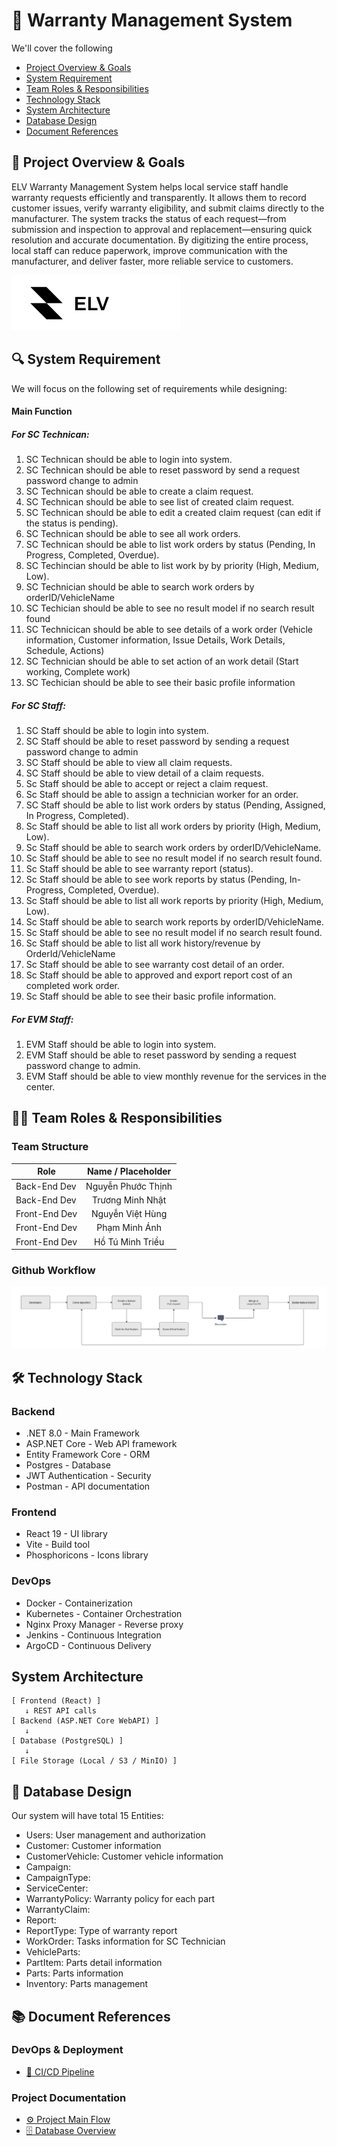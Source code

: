 # 📑 Warranty Management System

We'll cover the following
+ [Project Overview & Goals](#)
+ [System Requirement](#system-requirement)
+ [Team Roles & Responsibilities](#-team-roles--responsibilities)
+ [Technology Stack](#technology-stack)
+ [System Architecture]()
+ [Database Design](#database-design)
+ [Document References](#document-references)

## 🎯 Project Overview & Goals
ELV Warranty Management System helps local service staff handle warranty requests efficiently and transparently. It allows them to record customer issues, verify warranty eligibility, and submit claims directly to the manufacturer. The system tracks the status of each request—from submission and inspection to approval and replacement—ensuring quick resolution and accurate documentation. By digitizing the entire process, local staff can reduce paperwork, improve communication with the manufacturer, and deliver faster, more reliable service to customers.

<img src="./Resources/logo.png" alt="logo">

## 🔍 System Requirement
We will focus on the following set of requirements while designing:
#### Main Function
##### For SC Technican:
1. SC Technican should be able to login into system.
2. SC Technican should be able to reset password by send a  request password change to admin
3. SC Technican should be able to create a claim request.
4. SC Technican should be able to see list of created claim request.
5. SC Technican should be able to edit a created claim request (can edit if the status is pending).
6. SC Technican should be able to see all work orders.
7. SC Technican should be able to list work orders by status (Pending, In Progress, Completed, Overdue). 
8. SC Techincian should be able to list work by by priority (High, Medium, Low).
9. SC Technician should be able to search work orders by orderID/VehicleName
10. SC Techician should be able to see no result model if no search result found
11. SC Technicican should be able to see details of a work order (Vehicle information, Customer information, Issue Details, Work Details, Schedule, Actions)
12. SC Technician should be able to set action of an work detail (Start working, Complete work)
13. SC Techician should be able to see their basic profile information

##### For SC Staff:
1. SC Staff should be able to login into system.
2. SC Staff should be able to reset password by sending a request password change to admin
3. SC Staff should be able to view all claim requests.
4. SC Staff should be able to view detail of a claim requests.
5. Sc Staff should be able to accept or reject a claim request.
6. Sc Staff should be able to assign a technician worker for an order.
7. SC Staff should be able to list work orders by status (Pending, Assigned, In Progress, Completed).
8. Sc Staff should be able to list all work orders by priority (High, Medium, Low).
9. Sc Staff should be able to search work orders by orderID/VehicleName.
10. Sc Staff should be able to see no result model if no search result found.  
11. Sc Staff should be able to see warranty report (status).
12. Sc Staff should be able to see work reports by status (Pending, In-Progress, Completed, Overdue).
13. Sc Staff should be able to list all work reports by priority (High, Medium, Low).
14. Sc Staff should be able to search work reports by orderID/VehicleName.
15. Sc Staff should be able to see no result model if no search result found.
16. Sc Staff should be able to list all work history/revenue by OrderId/VehicleName
17. Sc Staff should be able to see warranty cost detail of an order.
18. Sc Staff should be able to approved and export report cost of an completed work order.
19. Sc Staff should be able to see their basic profile information.

##### For EVM Staff:
1. EVM Staff should be able to login into system.
2. EVM Staff should be able to reset password by sending a request password change to admin.
3. EVM Staff should be able to view monthly revenue for the services in the center.

## 🧑‍💻 Team Roles & Responsibilities
### Team Structure
| Role              | Name / Placeholder |
| ------------------|:------------------:|
| Back-End Dev      | Nguyễn Phước Thịnh |
| Back-End Dev      | Trương Minh Nhật   |
| Front-End Dev     | Nguyễn Việt Hùng   |
| Front-End Dev     | Phạm Minh Ánh      |
| Front-End Dev     | Hồ Tú Minh Triều   |

### Github Workflow
<img src="./Resources/Github_Workflow.png" alt="Github workflow">

<!-- ## Flow Diagram -->
<!-- <img src="./Resources/Main_Flow.png" alt="Main_Flow">
<img src="./Resources/Detail_Flow.png" alt="Detail_Flow"> -->

## 🛠️ Technology Stack
### Backend
+ .NET 8.0 - Main Framework
+ ASP.NET Core - Web API framework
+ Entity Framework Core - ORM
+ Postgres - Database
+ JWT Authentication - Security
+ Postman - API documentation

### Frontend
+ React 19 - UI library
+ Vite - Build tool
+ Phosphoricons - Icons library

### DevOps
+ Docker - Containerization
+ Kubernetes - Container Orchestration
+ Nginx Proxy Manager - Reverse proxy
+ Jenkins - Continuous Integration
+ ArgoCD - Continuous Delivery

## System Architecture
```
[ Frontend (React) ]
   ↓ REST API calls
[ Backend (ASP.NET Core WebAPI) ]
   ↓
[ Database (PostgreSQL) ]
   ↓
[ File Storage (Local / S3 / MinIO) ]
```

## 🎨 Database Design
Our system will have total 15 Entities:

+ Users: User management and authorization
+ Customer: Customer information
+ CustomerVehicle: Customer vehicle information
+ Campaign: 
+ CampaignType: 
+ ServiceCenter: 
+ WarrantyPolicy: Warranty policy for each part
+ WarrantyClaim: 
+ Report: 
+ ReportType: Type of warranty report
+ WorkOrder: Tasks information for SC Technician
+ VehicleParts: 
+ PartItem: Parts detail information
+ Parts: Parts information
+ Inventory: Parts management

## 📚 Document References
### DevOps & Deployment
+ [🚀 CI/CD Pipeline](CICD.md)
### Project Documentation
+ [⚙️ Project Main Flow](MAIN_FLOW.md)
+ [🗄️ Database Overview](DATABASE.md)

